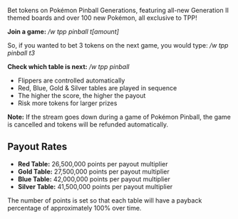 Bet tokens on Pokémon Pinball Generations, featuring all-new Generation II themed boards and over 100 new Pokémon, all exclusive to TPP!

**Join a game:** */w tpp pinball t[amount]*  

So, if you wanted to bet 3 tokens on the next game, you would type: */w tpp pinball t3*

**Check which table is next:** */w tpp pinball*

* Flippers are controlled automatically
* Red, Blue, Gold & Silver tables are played in sequence
* The higher the score, the higher the payout
* Risk more tokens for larger prizes

**Note:** If the stream goes down during a game of Pokémon Pinball, the game is cancelled and tokens will be refunded automatically.

## Payout Rates

* **Red Table:** 26,500,000 points per payout multiplier
* **Gold Table:** 27,500,000 points per payout multiplier
* **Blue Table:** 42,000,000 points per payout multiplier
* **Silver Table:** 41,500,000 points per payout multiplier

The number of points is set so that each table will have a payback percentage of approximately 100% over time.
